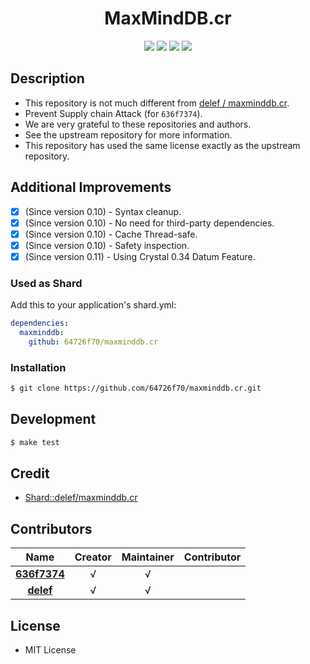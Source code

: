 <div align = "center">
  <h1>MaxMindDB.cr</h1>
</div>

<p align="center">
  <a href="https://crystal-lang.org">
    <img src="https://img.shields.io/badge/built%20with-crystal-000000.svg" /></a>    
  <a href="https://github.com/64726f70/maxminddb.cr/actions">
    <img src="https://github.com/64726f70/maxminddb.cr/workflows/Continuous%20Integration/badge.svg" /></a>
  <a href="https://github.com/64726f70/maxminddb.cr/releases">
    <img src="https://img.shields.io/github/release/64726f70/maxminddb.cr.svg" /></a>
  <a href="https://github.com/64726f70/maxminddb.cr/blob/master/license">
    <img src="https://img.shields.io/github/license/64726f70/maxminddb.cr.svg"></a>
</p>

## Description

* This repository is not much different from [delef / maxminddb.cr](https://github.com/delef/maxminddb.cr).
* Prevent Supply chain Attack (for `636f7374`).
* We are very grateful to these repositories and authors.
* See the upstream repository for more information.
* This repository has used the same license exactly as the upstream repository.

## Additional Improvements

* [X] \(Since version 0.10\) - Syntax cleanup.
* [X] \(Since version 0.10\) -  No need for third-party dependencies.
* [X] \(Since version 0.10\) -  Cache Thread-safe.
* [X] \(Since version 0.10\) - Safety inspection.
* [X] \(Since version 0.11\) - Using Crystal 0.34 Datum Feature.

### Used as Shard

Add this to your application's shard.yml:
```yaml
dependencies:
  maxminddb:
    github: 64726f70/maxminddb.cr
```

### Installation

```bash
$ git clone https://github.com/64726f70/maxminddb.cr.git
```

## Development

```bash
$ make test
```

## Credit

* [Shard::delef/maxminddb.cr](https://github.com/delef/maxminddb.cr)

## Contributors

|Name|Creator|Maintainer|Contributor|
|:---:|:---:|:---:|:---:|
|**[636f7374](https://github.com/636f7374)**|√|√||
|**[delef](https://github.com/delef)**|√|√||

## License

* MIT License
